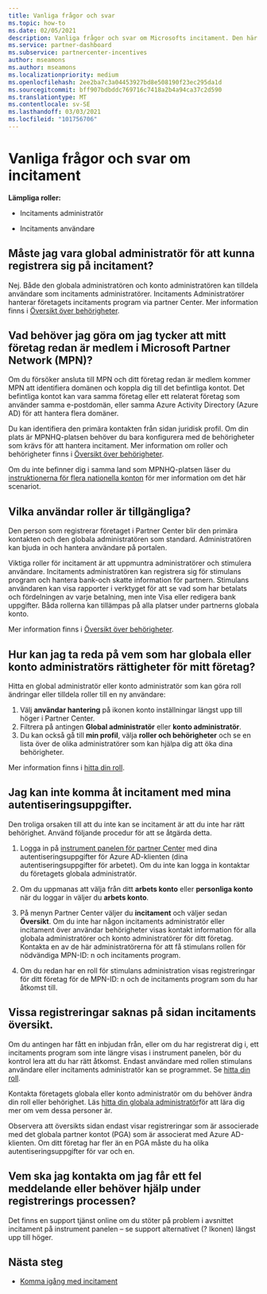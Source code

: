 ```yaml
---
title: Vanliga frågor och svar
ms.topic: how-to
ms.date: 02/05/2021
description: Vanliga frågor och svar om Microsofts incitament. Den här artikeln innehåller frågor om användar roller, hur du registrerar dig eller vad du kan göra om fel meddelanden.
ms.service: partner-dashboard
ms.subservice: partnercenter-incentives
author: mseamons
ms.author: mseamons
ms.localizationpriority: medium
ms.openlocfilehash: 2ee2ba7c3a04453927bd8e508190f23ec295da1d
ms.sourcegitcommit: bff907bdbddc769716c7418a2b4a94ca37c2d590
ms.translationtype: MT
ms.contentlocale: sv-SE
ms.lasthandoff: 03/03/2021
ms.locfileid: "101756706"
---
```

# <a name="frequently-asked-questions-on-incentives"></a>Vanliga frågor och svar om incitament

**Lämpliga roller:**

- Incitaments administratör

- Incitaments användare

## <a name="do-i-need-to-be-the-global-admin-to-enroll-in-incentives"></a>Måste jag vara global administratör för att kunna registrera sig på incitament?

Nej. Både den globala administratören och konto administratören kan tilldela användare som incitaments administratörer. Incitaments Administratörer hanterar företagets incitaments program via partner Center. Mer information finns i [Översikt över behörigheter](permissions-overview.md).

## <a name="what-do-i-need-to-do-if-i-find-my-company-is-already-a-member-of-the-microsoft-partner-network-mpn"></a>Vad behöver jag göra om jag tycker att mitt företag redan är medlem i Microsoft Partner Network (MPN)?

Om du försöker ansluta till MPN och ditt företag redan är medlem kommer MPN att identifiera domänen och koppla dig till det befintliga kontot. Det befintliga kontot kan vara samma företag eller ett relaterat företag som använder samma e-postdomän, eller samma Azure Activity Directory (Azure AD) för att hantera flera domäner.

Du kan identifiera den primära kontakten från sidan juridisk profil. Om din plats är MPNHQ-platsen behöver du bara konfigurera med de behörigheter som krävs för att hantera incitament. Mer information om roller och behörigheter finns i [Översikt över behörigheter](permissions-overview.md).

Om du inte befinner dig i samma land som MPNHQ-platsen läser du [instruktionerna för flera nationella konton](https://support.microsoft.com/help/4515619/special-considerations-for-multi-national-partners-joining-the-microso) för mer information om det här scenariot.

## <a name="what-user-roles-are-available"></a>Vilka användar roller är tillgängliga?

Den person som registrerar företaget i Partner Center blir den primära kontakten och den globala administratören som standard. Administratören kan bjuda in och hantera användare på portalen.

Viktiga roller för incitament är att uppmuntra administratörer och stimulera användare. Incitaments administratören kan registrera sig för stimulans program och hantera bank-och skatte information för partnern. Stimulans användaren kan visa rapporter i verktyget för att se vad som har betalats och fördelningen av varje betalning, men inte Visa eller redigera bank uppgifter. Båda rollerna kan tillämpas på alla platser under partnerns globala konto.

Mer information finns i [Översikt över behörigheter](permissions-overview.md).

## <a name="how-can-i-find-out-who-has-global-or-account-admin-rights-for-my-company"></a>Hur kan jag ta reda på vem som har globala eller konto administratörs rättigheter för mitt företag?

Hitta en global administratör eller konto administratör som kan göra roll ändringar eller tilldela roller till en ny användare:

1. Välj **användar hantering** på ikonen konto inställningar längst upp till höger i Partner Center.
2. Filtrera på antingen **Global administratör** eller **konto administratör**.
3. Du kan också gå till **min profil**, välja **roller och behörigheter** och se en lista över de olika administratörer som kan hjälpa dig att öka dina behörigheter.
 
Mer information finns i [hitta din roll](find-your-role.md).  

## <a name="i-cant-access-incentives-using-my-credentials"></a>Jag kan inte komma åt incitament med mina autentiseringsuppgifter.

Den troliga orsaken till att du inte kan se incitament är att du inte har rätt behörighet. Använd följande procedur för att se åtgärda detta.

1. Logga in på [instrument panelen för partner Center](https://partner.microsoft.com/dashboard/) med dina autentiseringsuppgifter för Azure AD-klienten (dina autentiseringsuppgifter för arbetet). Om du inte kan logga in kontaktar du företagets globala administratör.

2. Om du uppmanas att välja från ditt **arbets konto** eller **personliga konto** när du loggar in väljer du **arbets konto**.

3. På menyn Partner Center väljer du **incitament** och väljer sedan **Översikt**. Om du inte har någon incitaments administratör eller incitament över användar behörigheter visas kontakt information för alla globala administratörer och konto administratörer för ditt företag. Kontakta en av de här administratörerna för att få stimulans rollen för nödvändiga MPN-ID: n och incitaments program.

4. Om du redan har en roll för stimulans administration visas registreringar för ditt företag för de MPN-ID: n och de incitaments program som du har åtkomst till.

## <a name="some-enrollments-are-missing-from-the-incentives-overview-page"></a>Vissa registreringar saknas på sidan incitaments översikt.

Om du antingen har fått en inbjudan från, eller om du har registrerat dig i, ett incitaments program som inte längre visas i instrument panelen, bör du kontrol lera att du har rätt åtkomst. Endast användare med rollen stimulans användare eller incitaments administratör kan se programmet. Se [hitta din roll](./find-your-role.md).

Kontakta företagets globala eller konto administratör om du behöver ändra din roll eller behörighet. Läs [hitta din globala administratör](./find-your-role.md#find-your-global-admin)för att lära dig mer om vem dessa personer är.

Observera att översikts sidan endast visar registreringar som är associerade med det globala partner kontot (PGA) som är associerat med Azure AD-klienten. Om ditt företag har fler än en PGA måste du ha olika autentiseringsuppgifter för var och en.

## <a name="who-should-i-contact-if-i-get-an-error-message-or-need-help-during-the-enrollment-process"></a>Vem ska jag kontakta om jag får ett fel meddelande eller behöver hjälp under registrerings processen?

Det finns en support tjänst online om du stöter på problem i avsnittet incitament på instrument panelen – se support alternativet (? Ikonen) längst upp till höger.

## <a name="next-steps"></a>Nästa steg

- [Komma igång med incitament](incentives-get-started-intro.md)